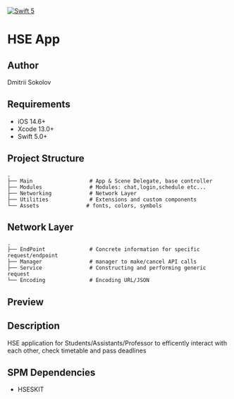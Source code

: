 [![Swift 5](https://img.shields.io/badge/swift-5-red.svg?style=flat)](https://developer.apple.com/swift)

# HSE App

## Author
Dmitrii Sokolov

## Requirements

- iOS 14.6+
- Xcode 13.0+
- Swift 5.0+

## Project Structure

    .
    ├── Main                  # App & Scene Delegate, base controller
    ├── Modules               # Modules: chat,login,schedule etc...
    ├── Networking            # Network Layer
    ├── Utilities             # Extensions and custom components
    └── Assets               # fonts, colors, symbols
    
## Network Layer

    .
    ├── EndPoint              # Concrete information for specific request/endpoint
    ├── Manager               # manager to make/cancel API calls
    ├── Service               # Constructing and performing generic request 
    └── Encoding              # Encoding URL/JSON  
    
## Preview

## Description
HSE application for Students/Assistants/Professor to efficently interact with each other, check timetable and pass deadlines

## SPM Dependencies

- HSESKIT

